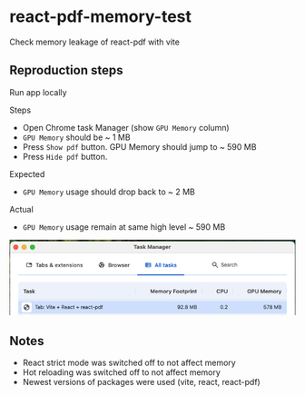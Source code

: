 # react-pdf-memory-test

Check memory leakage of react-pdf with vite

## Reproduction steps

Run app locally

Steps

- Open Chrome task Manager (show `GPU Memory` column)
- `GPU Memory` should be ~ 1 MB
- Press `Show pdf` button. GPU Memory should jump to ~ 590 MB
- Press `Hide pdf` button.

Expected

- `GPU Memory` usage should drop back to ~ 2 MB

Actual

- `GPU Memory` usage remain at same high level ~ 590 MB

![Chrome Task Manager showing memory usage](chrome-task-manager.png)



## Notes

- React strict mode was switched off to not affect memory
- Hot reloading was switched off to not affect memory
- Newest versions of packages were used (vite, react, react-pdf)
